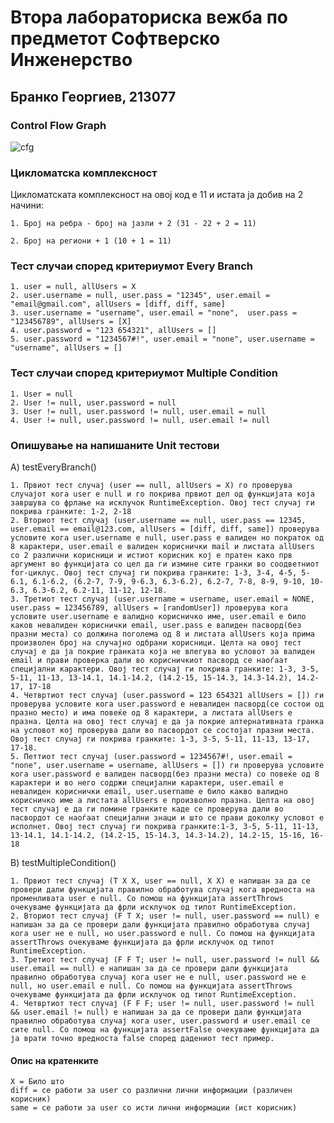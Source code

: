 # Втора лабораториска вежба по предметот Софтверско Инженерство
## Бранко Георгиев, 213077

### Control Flow Graph
![cfg](https://github.com/brankogeorgiev/SI_2023_lab2_213077/assets/75042838/af36d6ae-de51-4f55-bb95-1fbe8cc7592a)



### Цикломатска комплексност
Цикломатската комплексност на овој код е 11 и истата ја добив на 2 начини:

    1. Број на ребра - број на јазли + 2 (31 - 22 + 2 = 11)
    
    2. Број на региони + 1 (10 + 1 = 11)
    
### Тест случаи според критериумот Every Branch
    1. user = null, allUsers = X
    2. user.username = null, user.pass = "12345", user.email = "email@gmail.com", allUsers = [diff, diff, same]
    3. user.username = "username", user.email = "none",  user.pass = "123456789", allUsers = [X]
    4. user.password = "123 654321", allUsers = []
    5. user.password = "1234567#!", user.email = "none", user.username = "username", allUsers = []


### Тест случаи според критериумот Multiple Condition
    1. User = null
    2. User != null, user.password = null
    3. User != null, user.password != null, user.email = null
    4. User != null, user.password != null, user.email != null

### Опишување на напишаните Unit тестови
A) testEveryBranch()

    1. Првиот тест случај (user == null, allUsers = X) го проверува случајот кога user е null и го покрива првиот дел од функцијата која завршува со фрлање на исклучок RuntimeException. Овој тест случај ги покрива гранките: 1-2, 2-18
    2. Вториот тест случај (user.username == null, user.pass == 12345, user.email == email@123.com, allUsers = [diff, diff, same]) проверува условите кога user.username е null, user.pass е валиден но пократок од 8 карактери, user.email е валиден кориснички mail и листата allUsers со 2 различни корисници и истиот корисник кој е пратен како прв аргумент во функцијата со цел да ги измине сите гранки во соодветниот for-циклус. Овој тест случај ги покрива гранките: 1-3, 3-4, 4-5, 5-6.1, 6.1-6.2, (6.2-7, 7-9, 9-6.3, 6.3-6.2), 6.2-7, 7-8, 8-9, 9-10, 10-6.3, 6.3-6.2, 6.2-11, 11-12, 12-18.
    3. Третиот тест случај (user.username = username, user.email = NONE, user.pass = 123456789, allUsers = [randomUser]) проверува кога условите user.username е валидно корисничко име, user.email е било каков невалиден кориснички email, user.pass е валиден пасворд(без празни места) со должина поголема од 8 и листата allUsers која прима произволен број на случајно одбрани корисници. Целта на овој тест случај е да ја покрие гранката која не влегува во условот за валиден email и прави проверка дали во корисничкиот пасворд се наоѓаат специјални карактери. Овој тест случај ги покрива гранките: 1-3, 3-5, 5-11, 11-13, 13-14.1, 14.1-14.2, (14.2-15, 15-14.3, 14.3-14.2), 14.2-17, 17-18
    4. Четвртиот тест случај (user.password = 123 654321 allUsers = []) ги проверува условите кога user.password е невалиден пасворд(се состои од празно место) и има повеќе од 8 карактери, а листата allUsers е празна. Целта на овој тест случај е да ја покрие алтернативната гранка на условот кој проверува дали во пасвордот се состојат празни места. Овој тест случај ги покрива гранките: 1-3, 3-5, 5-11, 11-13, 13-17, 17-18.
    5. Петтиот тест случај (user.password = 1234567#!, user.email = "none", user.username = username, allUsers = []) ги проверува условите кога user.password e валиден пасворд(без празни места) со повеќе од 8 карактери и во него содржи специјални карактери, user.email е невалиден кориснички email, user.username е било какво валидно корисничко име а листата allUsers е произволно празна. Целта на овој тест случај е да ги помине гранките каде се проверува дали во пасвордот се наоѓаат специјални знаци и што се прави доколку условот е исполнет. Овој тест случај ги покрива гранките:1-3, 3-5, 5-11, 11-13, 13-14.1, 14.1-14.2, (14.2-15, 15-14.3, 14.3-14.2), 14.2-15, 15-16, 16-18

B) testMultipleCondition()

    1. Првиот тест случај (T X X, user == null, X X) е напишан за да се провери дали функцијата правилно обработува случај кога вредноста на променливата user е null. Со помош на функцијата assertThrows очекуваме функцијата да фрли исклучок од типот RuntimeException.
    2. Вториот тест случај (F T X; user != null, user.password == null) е напишан за да се провери дали функцијата правилно обработува случај кога user не е null, но user.password е null. Со помош на функцијата assertThrows очекуваме функцијата да фрли исклучок од типот RuntimeException.
    3. Третиот тест случај (F F T; user != null, user.password != null && user.email == null) е напишан за да се провери дали функцијата правилно обработува случај кога user не е null, user.password не е null, но user.email е null. Со помош на функцијата assertThrows очекуваме функцијата да фрли исклучок од типот RuntimeException.
    4. Четвртиот тест случај (F F F; user != null, user.password != null && user.email != null) е напишан за да се провери дали функцијата правилно обработува случај кога user, user.password и user.email се сите null. Со помош на функцијата assertFalse очекуваме функцијата да ја врати точно вредноста false според дадениот тест пример.

#### Опис на кратенките
    X = Било што
    diff = се работи за user со различни лични информации (различен корисник)
    same = се работи за user со исти лични информации (ист корисник)

